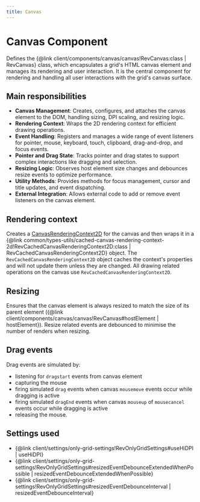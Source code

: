 ```yaml
---
title: Canvas
---
```


# Canvas Component

Defines the {@link client/components/canvas/canvas!RevCanvas:class | RevCanvas} class, which encapsulates a grid's HTML canvas element and manages its rendering and user interaction. It is the central component for rendering and handling all user interactions with the grid's canvas surface.

## Main responsibilities

* **Canvas Management**: Creates, configures, and attaches the canvas element to the DOM, handling sizing, DPI scaling, and resizing logic.
* **Rendering Context**: Wraps the 2D rendering context for efficient drawing operations.
* **Event Handling**: Registers and manages a wide range of event listeners for pointer, mouse, keyboard, touch, clipboard, drag-and-drop, and focus events.
* **Pointer and Drag State**: Tracks pointer and drag states to support complex interactions like dragging and selection.
* **Resizing Logic**: Observes host element size changes and debounces resize events to optimize performance.
* **Utility Methods**: Provides methods for focus management, cursor and title updates, and event dispatching.
* **External Integration**: Allows external code to add or remove event listeners on the canvas element.

## Rendering context

Creates a [CanvasRenderingContext2D](https://developer.mozilla.org/en-US/docs/Web/API/CanvasRenderingContext2D) for the canvas and then wraps it in a {@link common/types-utils/cached-canvas-rendering-context-2d!RevCachedCanvasRenderingContext2D:class | RevCachedCanvasRenderingContext2D} object. The `RevCachedCanvasRenderingContext2D` object caches the context's properties and will not update them unless they are changed. All drawing related operations on the canvas use `RevCachedCanvasRenderingContext2D`. 

## Resizing

Ensures that the canvas element is always resized to match the size of its parent element ({@link client/components/canvas/canvas!RevCanvas#hostElement | hostElement}). Resize related events are debounced to minimise the number of renders when resizing.

## Drag events

Drag events are simulated by:
* listening for `dragstart` events from canvas element
* capturing the mouse
* firing simulated `drag` events when canvas `mousemove` events occur while dragging is active
* firing simulated `dragEnd` events when canvas `mouseup` of `mousecancel` events occur while dragging is active
* releasing the mouse.

## Settings used
* {@link client/settings/only-grid-settings!RevOnlyGridSettings#useHiDPI | useHiDPI}
* {@link client/settings/only-grid-settings!RevOnlyGridSettings#resizedEventDebounceExtendedWhenPossible | resizedEventDebounceExtendedWhenPossible}
* {@link client/settings/only-grid-settings!RevOnlyGridSettings#resizedEventDebounceInterval | resizedEventDebounceInterval}

